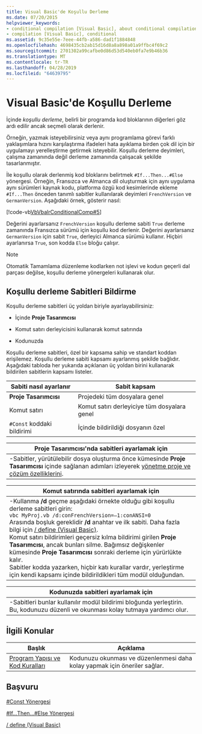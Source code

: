```yaml
---
title: Visual Basic'de Koşullu Derleme
ms.date: 07/20/2015
helpviewer_keywords:
- conditional compilation [Visual Basic], about conditional compilation
- compilation [Visual Basic], conditional
ms.assetid: 9c35e55e-7eee-44fb-a586-dad1f1884848
ms.openlocfilehash: 4698435cb2ab15d16d8a8a898a01a9ffbc4f69c2
ms.sourcegitcommit: 2701302a99cafbe0d86d53d540eb0fa7e9b46b36
ms.translationtype: MT
ms.contentlocale: tr-TR
ms.lasthandoff: 04/28/2019
ms.locfileid: "64639795"
---
```

# <a name="conditional-compilation-in-visual-basic"></a>Visual Basic'de Koşullu Derleme
İçinde *koşullu derleme*, belirli bir programda kod bloklarının diğerleri göz ardı edilir ancak seçmeli olarak derlenir.  
  
 Örneğin, yazmak isteyebilirsiniz veya aynı programlama görevi farklı yaklaşımlara hızını karşılaştırma ifadeleri hata ayıklama birden çok dil için bir uygulamayı yerelleştirme getirmek isteyebilir. Koşullu derleme deyimleri, çalışma zamanında değil derleme zamanında çalışacak şekilde tasarlanmıştır.  
  
 İle koşullu olarak derlenmiş kod bloklarını belirtmek `#If...Then...#Else` yönergesi. Örneğin, Fransızca ve Almanca dil oluşturmak için aynı uygulama aynı sürümleri kaynak kodu, platforma özgü kod kesimlerinde ekleme `#If...Then` önceden tanımlı sabitler kullanılarak deyimleri `FrenchVersion` ve `GermanVersion`. Aşağıdaki örnek, gösterir nasıl:  
  
 [!code-vb[VbVbalrConditionalComp#5](~/samples/snippets/visualbasic/VS_Snippets_VBCSharp/VbVbalrConditionalComp/VB/Class1.vb#5)]  
  
 Değerini ayarlarsanız `FrenchVersion` koşullu derleme sabiti `True` derleme zamanında Fransızca sürümü için koşullu kod derlenir. Değerini ayarlarsanız `GermanVersion` için sabit `True`, derleyici Almanca sürümü kullanır. Hiçbiri ayarlanırsa `True`, son kodda `Else` bloğu çalışır.  
  
> [!NOTE]
>  Otomatik Tamamlama düzenleme kodlarken not işlevi ve kodun geçerli dal parçası değilse, koşullu derleme yönergeleri kullanarak olur.  
  
## <a name="declaring-conditional-compilation-constants"></a>Koşullu derleme Sabitleri Bildirme  
 Koşullu derleme sabitleri üç yoldan biriyle ayarlayabilirsiniz:  
  
- İçinde **Proje Tasarımcısı**  
  
- Komut satırı derleyicisini kullanarak komut satırında  
  
- Kodunuzda  
  
 Koşullu derleme sabitleri, özel bir kapsama sahip ve standart koddan erişilemez. Koşullu derleme sabiti kapsamı ayarlanmış şekilde bağlıdır. Aşağıdaki tabloda her yukarıda açıklanan üç yoldan birini kullanarak bildirilen sabitlerin kapsamı listeler.  
  
|Sabiti nasıl ayarlanır|Sabit kapsam|  
|---|---|  
|**Proje Tasarımcısı**|Projedeki tüm dosyalara genel|  
|Komut satırı|Komut satırı derleyiciye tüm dosyalara genel|  
|`#Const` koddaki bildirimi|İçinde bildirildiği dosyanın özel|  
  
|Proje Tasarımcısı'nda sabitleri ayarlamak için|  
|---|  
|-Sabitler, yürütülebilir dosya oluşturma önce kümesinde **Proje Tasarımcısı** içinde sağlanan adımları izleyerek [yönetme proje ve çözüm özelliklerini](/visualstudio/ide/managing-project-and-solution-properties).|  
  
|Komut satırında sabitleri ayarlamak için|  
|---|  
|-Kullanma **/d** geçme aşağıdaki örnekte olduğu gibi koşullu derleme sabitleri girin:<br />     `vbc MyProj.vb /d:conFrenchVersion=–1:conANSI=0`<br />     Arasında boşluk gereklidir **/d** anahtar ve ilk sabiti. Daha fazla bilgi için [/ define (Visual Basic)](../../../visual-basic/reference/command-line-compiler/define.md).<br />     Komut satırı bildirimleri geçersiz kılma bildirimi girilen **Proje Tasarımcısı**, ancak bunları silme. Bağımsız değişkenler kümesinde **Proje Tasarımcısı** sonraki derleme için yürürlükte kalır.<br />     Sabitler kodda yazarken, hiçbir katı kurallar vardır, yerleştirme için kendi kapsamı içinde bildirildikleri tüm modül olduğundan.|  
  
|Kodunuzda sabitleri ayarlamak için|  
|---|  
|-Sabitleri bunlar kullanılır modül bildirimi bloğunda yerleştirin. Bu, kodunuzu düzenli ve okunması kolay tutmaya yardımcı olur.|  
  
## <a name="related-topics"></a>İlgili Konular  
  
|Başlık|Açıklama|  
|---|---|  
|[Program Yapısı ve Kod Kuralları](../../../visual-basic/programming-guide/program-structure/program-structure-and-code-conventions.md)|Kodunuzu okunması ve düzenlenmesi daha kolay yapmak için öneriler sağlar.|  
  
## <a name="reference"></a>Başvuru  
 [#Const Yönergesi](../../../visual-basic/language-reference/directives/const-directive.md)  
  
 [#If...Then...#Else Yönergesi](../../../visual-basic/language-reference/directives/if-then-else-directives.md)  
  
 [/ define (Visual Basic)](../../../visual-basic/reference/command-line-compiler/define.md)
